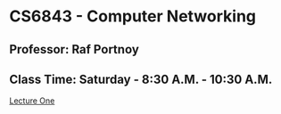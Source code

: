 # CS6843 - Computer Networking

## Professor: Raf Portnoy
## Class Time: Saturday - 8:30 A.M. - 10:30 A.M.

[Lecture One](lecture_01/index.md)